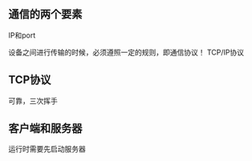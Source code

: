 ## 通信的两个要素
IP和port

 设备之间进行传输的时候，必须遵照一定的规则，即通信协议！
 TCP/IP协议
 
## TCP协议

可靠，三次挥手

## 客户端和服务器

运行时需要先启动服务器